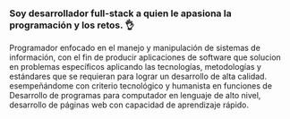 ### Soy desarrollador full-stack a quien le apasiona la programación y los retos. 👌

Programador enfocado en el manejo y manipulación de sistemas de información, con el fin de producir aplicaciones de software que solucion
en problemas específicos aplicando las tecnologías, metodologías y estándares que se requieran para lograr un desarrollo de alta calidad. 
esempeñándome con criterio tecnológico y humanista en funciones de Desarrollo de programas para computador en lenguaje de alto nivel,
desarrollo de páginas web con capacidad de aprendizaje rápido.


